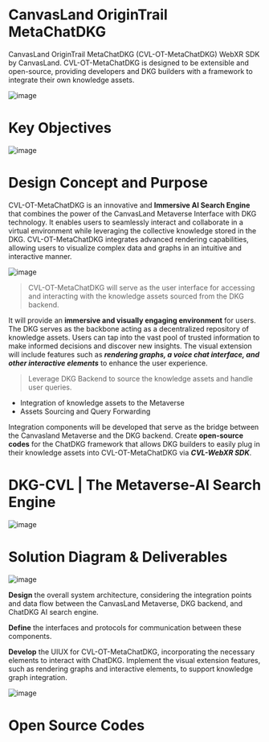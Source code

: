 # CanvasLand OriginTrail MetaChatDKG
CanvasLand OriginTrail MetaChatDKG (CVL-OT-MetaChatDKG) WebXR SDK by CanvasLand. CVL-OT-MetaChatDKG is designed to be extensible and open-source, providing developers and DKG builders with a framework to integrate their own knowledge assets.

![image](https://github.com/Zen-CVL/CVL-OT-ChatDKG/assets/148840443/697ca762-8f9d-4d39-acd4-6c5abc6c84e5)
# Key Objectives
![image](https://github.com/Zen-CVL/CVL-OT-ChatDKG/assets/148840443/da313674-9a44-44f0-8ada-4350cc9af815)
# Design Concept and Purpose
CVL-OT-MetaChatDKG is an innovative and **Immersive AI Search Engine** that combines the power of the CanvasLand Metaverse Interface with DKG technology.
It enables users to seamlessly interact and collaborate in a virtual environment while leveraging the collective knowledge stored in the DKG.
CVL-OT-MetaChatDKG integrates advanced rendering capabilities, allowing users to visualize complex data and graphs in an intuitive and interactive manner.

![image](https://github.com/Zen-CVL/CVL-OT-ChatDKG/assets/148840443/cb3eddc0-4eb0-4c91-9945-80e9c6c0043d)
> CVL-OT-MetaChatDKG will serve as the user interface for accessing and interacting with the knowledge assets sourced from the DKG backend.

It will provide an **immersive and visually engaging environment** for users. The DKG serves as the backbone acting as a decentralized repository of knowledge assets.
Users can tap into the vast pool of trusted information to make informed decisions and discover new insights.
The visual extension will include features such as ***rendering graphs, a voice chat interface, and other interactive elements*** to enhance the user experience.

> Leverage DKG Backend to source the knowledge assets and handle user queries.
- Integration of knowledge assets to the Metaverse
- Assets Sourcing and Query Forwarding

Integration components will be developed that serve as the bridge between the Canvasland Metaverse and the DKG backend. 
Create **open-source codes** for the ChatDKG framework that allows DKG builders to easily plug in their knowledge assets into CVL-OT-MetaChatDKG via ***CVL-WebXR SDK***.
# DKG-CVL | The Metaverse-AI Search Engine
![image](https://github.com/Zen-CVL/CVL-OT-ChatDKG/assets/148840443/ff237dbb-d4ba-4bdf-b886-f96d97427797)
# Solution Diagram & Deliverables
![image](https://github.com/Zen-CVL/CVL-OT-ChatDKG/assets/148840443/0198655c-d1a7-4f2a-9850-1f7270134c2b)

**Design** the overall system architecture, considering the integration points and data flow between the CanvasLand Metaverse, DKG backend, and ChatDKG AI search engine.

**Define** the interfaces and protocols for communication between these components.

**Develop** the UIUX for CVL-OT-MetaChatDKG, incorporating the necessary elements to interact with ChatDKG. 
Implement the visual extension features, such as rendering graphs and interactive elements, to support knowledge graph integration.

![image](https://github.com/Zen-CVL/CanvasLand-OriginTrail-ChatDKG/assets/148840443/43bb6ed0-d3a7-418e-b31a-94c8a2743e6e)
# Open Source Codes
